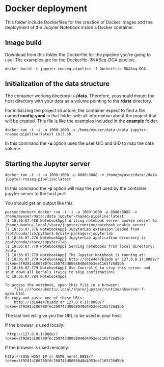 Docker deployment
=================

This folder include Dockerfiles for the creation of Docker images and the deployment of the Jupyter Notebook 
inside a Docker container.

Image build
-----------

Download from this folder the Dockerfile for the pipeline you're going to use. The examples are for the 
Dockerfile-RNASeq-DGA pipeline.

    docker build -t jupyter-rnaseq-pipeline -f Dockerfile-RNASeq-DGA .
    
Initialization of the data structure
------------------------------------

The container working directory is **/data**. Therefore, youshould mount the host directory with your data as a volume
pointing to the **/data** directory.

For initializing the project structure, the container expect to find a file named **config.yaml** in that folder
with all information about the project that will be created. This file is like the examples included in the **example** 
folder.

    docker run -t -i -u 1000:1000 -v /home/myuser/data:/data jupyter-rnaseq-pipeline:latest init.sh
    
In this command the **-u** option uses the user UID and GID to map the data volume. 

Starting the Jupyter server
---------------------------

    docker run -t -i -u 1000:1000 -p 8888:8888 -v /home/myuser/data:/data jupyter-rnaseq-pipeline:latest
    
In this command the **-p** option will map the port used by the container jupyter server to the host port.
 
You should get an output like this:

    perseo:docker> docker run -t -i -u 1000:1000 -p 8888:8888 -v /home/myuser/data:/data jupyter-rnaseq-pipeline:latest
    [I 18:36:07.480 NotebookApp] Writing notebook server cookie secret to /home/ubuntu/.local/share/jupyter/runtime/notebook_cookie_secret
    [I 18:36:07.776 NotebookApp] JupyterLab extension loaded from /opt/conda/lib/python3.6/site-packages/jupyterlab
    [I 18:36:07.776 NotebookApp] JupyterLab application directory is /opt/conda/share/jupyter/lab
    [I 18:36:07.779 NotebookApp] Serving notebooks from local directory: /data
    [I 18:36:07.779 NotebookApp] The Jupyter Notebook is running at:
    [I 18:36:07.779 NotebookApp] http://(b1e4e47b1ad8 or 127.0.0.1):8888/?token=3f9281a106780f6c260743d8068048d4953ee1165f26d5b6
    [I 18:36:07.779 NotebookApp] Use Control-C to stop this server and shut down all kernels (twice to skip confirmation).
    [C 18:36:07.784 NotebookApp]

    To access the notebook, open this file in a browser:
        file:///home/ubuntu/.local/share/jupyter/runtime/nbserver-7-open.html
    Or copy and paste one of these URLs:
        http://(b1e4e47b1ad8 or 127.0.0.1):8888/?token=3f9281a106780f6c260743d8068048d4953ee1165f26d5b6
        
The last line will give you the URL to be used in your host.

If the browser is used locally:
    
     http://127.0.0.1:8888/?token=3f9281a106780f6c260743d8068048d4953ee1165f26d5b6
     
If the browser is used remotely:

    http://(USE HOST IP or NAME here):8888/?token=3f9281a106780f6c260743d8068048d4953ee1165f26d5b6
